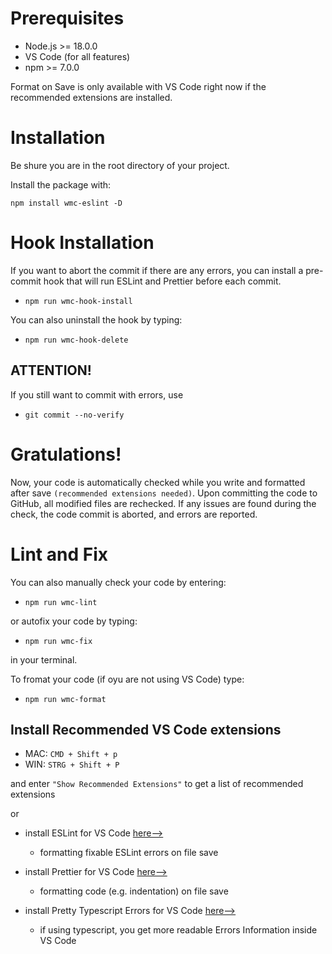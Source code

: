 # Prerequisites

- Node.js >= 18.0.0
- VS Code (for all features)
- npm >= 7.0.0

Format on Save is only available with VS Code right now if the recommended extensions are installed.

# Installation

Be shure you are in the root directory of your project.

Install the package with:

`npm install wmc-eslint -D`

# Hook Installation

If you want to abort the commit if there are any errors, you can install a pre-commit hook that will run ESLint and Prettier before each commit.

- `npm run wmc-hook-install`

You can also uninstall the hook by typing:

- `npm run wmc-hook-delete`

## ATTENTION!

If you still want to commit with errors, use

- `git commit --no-verify`

# Gratulations!

Now, your code is automatically checked while you write and formatted after save `(recommended extensions needed)`. Upon committing the code to GitHub, all modified files are rechecked. If any issues are found during the check, the code commit is aborted, and errors are reported.

# Lint and Fix

You can also manually check your code by entering:

- `npm run wmc-lint`

or autofix your code by typing:

- `npm run wmc-fix`

in your terminal.

To fromat your code (if oyu are not using VS Code) type:

- `npm run wmc-format`

## Install Recommended VS Code extensions

- MAC: `CMD + Shift + p`
- WIN: `STRG + Shift + P`

and enter `"Show Recommended Extensions"` to get a list of recommended extensions

or

- install ESLint for VS Code [here-->](https://marketplace.visualstudio.com/items?itemName=dbaeumer.vscode-eslint)

  - formatting fixable ESLint errors on file save

- install Prettier for VS Code [here-->](https://marketplace.visualstudio.com/items?itemName=esbenp.prettier-vscode)
  - formatting code (e.g. indentation) on file save
- install Pretty Typescript Errors for VS Code [here-->](https://marketplace.visualstudio.com/items?itemName=yoavbls.pretty-ts-errors)

  - if using typescript, you get more readable Errors Information inside VS Code
